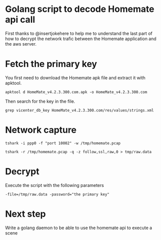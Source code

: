 Golang script to decode Homemate api call
=========================================

First thanks to @insertjokehere to help me to understand the last part of how to decrypt the network trafic between the Homemate application and the aws server.

# Fetch the primary key

You first need to download the Homemate apk file and extract it with apktool.

```
apktool d HomeMate_v4.2.3.300.com.apk -o HomeMate_v4.2.3.300.com
```

Then search for the key in the file.

```
grep vicenter_db_key HomeMate_v4.2.3.300.com/res/values/strings.xml
```

# Network capture


```
tshark -i ppp0 -f "port 10002" -w /tmp/homemate.pcap

tshark -r /tmp/homemate.pcap -q -z follow,ssl,raw,0 > tmp/raw.data
```

# Decrypt

Execute the script with the following parameters

```
-file=/tmp/raw.data -password="the primary key"
```


# Next step

Write a golang daemon to be able to use the homemate api to execute a scene


